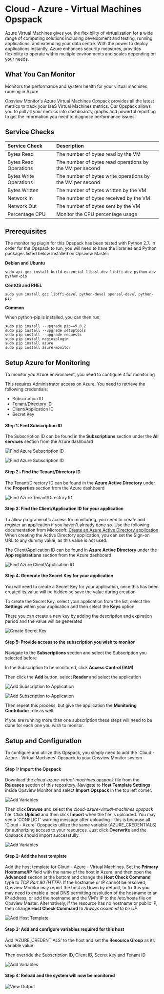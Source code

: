 # Cloud - Azure - Virtual Machines Opspack

Azure Virtual Machines gives you the flexibility of virtualization for a wide range of computing solutions including development and testing, running applications, and extending your data centre. With the power to deploy applications instantly, Azure enhances security measures, provides flexibility to operate within multiple environments and scales depending on your needs.

## What You Can Monitor

Monitors the performance and system health for your virtual machines running in Azure

Opsview Monitor's Azure Virtual Machines Opspack provides all the latest metrics to track your IaaS Virtual Machines metrics. Our Opspack allows you to pull all your metrics into dashboards, graphs and powerful reporting to get the information you need to diagnose performance issues.


## Service Checks

| Service Check | Description |
|:------------- |:-----------|
|Bytes Read |The number of bytes read by the VM |
|Bytes Read Operations | The number of bytes read operations by the VM per second |
|Bytes Write Operations | The number of bytes write operations by the VM per second |
|Bytes Written |The number of bytes written by the VM |
|Network In |The number of bytes received by the VM |
|Network Out |The number of bytes sent by the VM |
|Percentage CPU |Monitor the CPU percentage usage |

## Prerequisites

The monitoring plugin for this Opspack has been tested with Python 2.7. In order for the Opspack to run, you will need to have the libraries and Python packages listed below installed on Opsview Master.

**Debian and Ubuntu**

```sudo apt-get install build-essential libssl-dev libffi-dev python-dev python-pip```

**CentOS and RHEL**

```sudo yum install gcc libffi-devel python-devel openssl-devel python-pip```

**Common**

When python-pip is installed, you can then run:
```
sudo pip install --upgrade pip==9.0.2
sudo pip install --upgrade setuptools
sudo pip install --upgrade requests
sudo pip install nagiosplugin
sudo pip install azure
sudo pip install azure-monitor
```

## Setup Azure for Monitoring

To monitor you Azure environment, you need to configure it for monitoring

This requires Administrator access on Azure. You need to retrieve the following credentials:

* Subscription ID
* Tenant/Directory ID
* Client/Application ID
* Secret Key

#### Step 1: Find Subscription ID

The Subscription ID can be found in the **Subscriptions** section under the **All services** section from the Azure dashboard

![Find Azure Subscription ID](/docs/img/azure_find_subscription_id_1.jpg?raw=true)

![Find Azure Subscription ID](/docs/img/azure_find_subscription_id_2.jpg?raw=true)

#### Step 2 : Find the Tenant/Directory ID

The Tenant/Directory ID can be found in the **Azure Active Directory** under the **Properties** section from the Azure dashboard

![Find Azure Tenant/Directory ID](/docs/img/azure_find_directory_id.png?raw=true)

#### Step 3: Find the Client/Application ID for your application

To allow programmatic access for monitoring, you need to create and register an application if you haven't already done so. Use the following documentation from Microsoft: [Create an Azure Active Directory application](
https://docs.microsoft.com/en-us/azure/azure-resource-manager/resource-group-create-service-principal-portal#create-an-azure-active-directory-application)
When creating the Active Directory application, you can set the Sign-on URL to any dummy value, as this value is not used.

The Client/Application ID can be found in **Azure Active Directory** under the **App registrations** section from the Azure dashboard

![Find Azure Client/Application ID](/docs/img/azure_find_application_id.png?raw=true)

#### Step 4: Generate the Secret Key for your application

You will need to create a Secret Key for your application, once this has been created its value will be hidden so save the value during creation

To create the Secret Key, select your application from the list, select the **Settings** within your application and then select the **Keys** option

There you can create a new key by adding the description and expiration period and the value will be generated

![Create Secret Key](/docs/img/azure_create_secret_key.png?raw=true)

#### Step 5: Provide access to the subscription you wish to monitor

Navigate to the **Subscriptions** section and select the Subscription you selected before

In the Subscription to be monitored, click **Access Control (IAM)**

Then click the **Add** button, select **Reader** and select the application

![Add Subscription to Application](/docs/img/azure_add_subscription_1.png?raw=true)

![Add Subscription to Application](/docs/img/azure_add_subscription_2.png?raw=true)

Then repeat this process, but give the application the **Monitoring Contributor** role as well.

If you are running more than one subscription these steps will need to be done for each one you wish to monitor.

## Setup and Configuration

To configure and utilize this Opspack, you simply need to add the 'Cloud - Azure - Virtual Machines' Opspack to your Opsview Monitor system

#### Step 1: Import the Opspack

Download the *cloud-azure-virtual-machines.opspack* file from the **Releases** section of this repository.
Navigate to **Host Template Settings** inside Opsview Monitor and select **Import Opspack** in the top left corner.

![Add Variables](/docs/img/host-template-settings.png?raw=true)

Then click **Browse** and select the *cloud-azure-virtual-machines.opspack* file. Click **Upload** and then click **Import** when the file is uploaded.
You may see a 'CONFLICT' warning message after uploading - this is because all 'Cloud - Azure' Opspacks utilize the same variable (AZURE_CREDENTIALS) for authorizing access to your resources. Just click **Overwrite** and the Opspack should import successfully.

![Add Variables](/docs/img/import-opspack.png?raw=true)

#### Step 2: Add the host template

Add the host template for Cloud - Azure - Virtual Machines.
Set the **Primary Hostname/IP** field with the name of the host in Azure, and then open the **Advanced** section at the bottom and change the **Host Check Command** type to *TCP Port 80 (HTTP)*. If the hostname or IP cannot be resolved, Opsview Monitor may report the host as Down by default, to fix this you may need to enable a local DNS permitting resolution of the hostname to an IP address, or add the hostname and the VM's IP to the /etc/hosts file on Opsview Master. Alternatively, if the resource has no hostname or public IP, then change **Host Check Command** to *Always assumed to be UP*.

![Add Host Template](/docs/img/host-template.png?raw=true)

#### Step 3: Add and configure variables required for this host

Add 'AZURE_CREDENTIALS' to the host and set the **Resource Group** as its variable value

Then override the Subscription ID, Client ID, Secret Key and Tenant ID

![Add Variables](/docs/img/variable.png?raw=true)

#### Step 4: Reload and the system will now be monitored

![View Output](/docs/img/output.png?raw=true)
